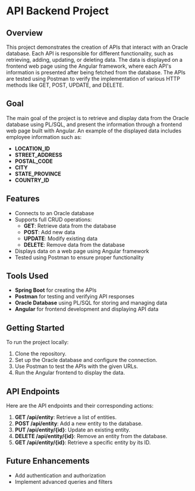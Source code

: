 # API Backend Project

## Overview
This project demonstrates the creation of APIs that interact with an Oracle database. Each API is responsible for different functionality, such as retrieving, adding, updating, or deleting data. The data is displayed on a frontend web page using the Angular framework, where each API's information is presented after being fetched from the database. The APIs are tested using Postman to verify the implementation of various HTTP methods like GET, POST, UPDATE, and DELETE.

## Goal
The main goal of the project is to retrieve and display data from the Oracle database using PL/SQL, and present the information through a frontend web page built with Angular. An example of the displayed data includes employee information such as:

- **LOCATION_ID**
- **STREET_ADDRESS**
- **POSTAL_CODE**
- **CITY**
- **STATE_PROVINCE**
- **COUNTRY_ID**

## Features
- Connects to an Oracle database
- Supports full CRUD operations:
  - **GET**: Retrieve data from the database
  - **POST**: Add new data
  - **UPDATE**: Modify existing data
  - **DELETE**: Remove data from the database
- Displays data on a web page using Angular framework
- Tested using Postman to ensure proper functionality

## Tools Used
- **Spring Boot** for creating the APIs
- **Postman** for testing and verifying API responses
- **Oracle Database** using PL/SQL for storing and managing data
- **Angular** for frontend development and displaying API data

## Getting Started
To run the project locally:
1. Clone the repository.
2. Set up the Oracle database and configure the connection.
3. Use Postman to test the APIs with the given URLs.
4. Run the Angular frontend to display the data.

## API Endpoints
Here are the API endpoints and their corresponding actions:
1. **GET /api/entity**: Retrieve a list of entities.
2. **POST /api/entity**: Add a new entity to the database.
3. **PUT /api/entity/{id}**: Update an existing entity.
4. **DELETE /api/entity/{id}**: Remove an entity from the database.
5. **GET /api/entity/{id}**: Retrieve a specific entity by its ID.

## Future Enhancements
- Add authentication and authorization
- Implement advanced queries and filters
